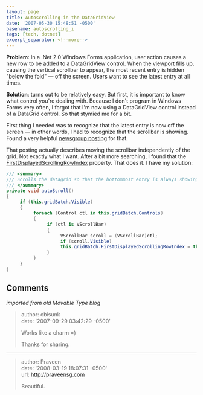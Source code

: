 ```yaml
---
layout: page
title: Autoscrolling in the DataGridView
date: '2007-05-30 15:48:51 -0500'
basename: autoscrolling_i
tags: [tech, dotnet]
excerpt_separator: <!--more-->
---
```


**Problem**: In a .Net 2.0 Windows Forms application, user action causes a new
row to be added to a DataGridView control. When the viewport fills up, causing
the vertical scrollbar to appear, the most recent entry is hidden "below the
fold" &mdash; off the screen. Users want to see the latest entry at all times.

<!--more-->

**Solution**: turns out to be relatively easy.  But first, it is important to
know what control you're dealing with. Because I don't program in Windows Forms
very often, I forgot that I'm now using a DataGridView control instead of a
DataGrid control. So that stymied me for a bit.

First thing I needed was to recognize that the latest entry is now off the
screen &mdash; in other words, I had to recognize that the scrollbar is showing.
Found a very helpful [newsgroup
posting](http://groups.google.com/group/microsoft.public.dotnet.framework.windowsforms.controls/browse_thread/thread/54f69a9aec43d913/087328404ccdf5ac?lnk=st&q=ScrollLastRowIntoView&rnum=1#087328404ccdf5ac) for that.

That posting actually describes moving the scrollbar independently of the grid.
Not exactly what I want. After a bit more searching, I found that the [FirstDisplayedScrollingRowIndex](http://msdn2.microsoft.com/en-us/library/system.windows.forms.datagridview.firstdisplayedscrollingrowindex.aspx)
property. That does it. I have my solution:

```csharp
/// <summary>
/// Scrolls the datagrid so that the bottommost entry is always showing
/// </summary>
private void autoScroll()
{
     if (this.gridBatch.Visible)
     {
          foreach (Control ctl in this.gridBatch.Controls)
          {
               if (ctl is VScrollBar)
               {
                    VScrollBar scroll = (VScrollBar)ctl;
                    if (scroll.Visible)
                    this.gridBatch.FirstDisplayedScrollingRowIndex = this.gridBatch.FirstDisplayedScrollingRowIndex + 1;
               }
          }
     }
}
```

## Comments

_imported from old Movable Type blog_

> author: obisunk<br>
> date: '2007-09-29 03:42:29 -0500'
>
> Works like a charm =)
>
> Thanks for sharing.

---

> author: Praveen<br>
> date: '2008-03-19 18:07:31 -0500'\
> url: http://praveensg.com
>
> Beautiful.

